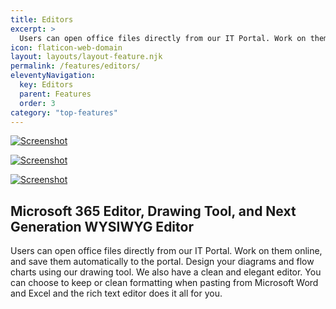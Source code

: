```yaml
---
title: Editors
excerpt: >
  Users can open office files directly from our IT Portal. Work on them online, and save them automatically to the portal. Design your diagrams and flow charts using our drawing tool. We also have a clean and elegant editor. You can choose to keep or clean formatting when pasting from Microsoft Word and Excel and the rich text editor does it all for you.
icon: flaticon-web-domain
layout: layouts/layout-feature.njk
permalink: /features/editors/
eleventyNavigation:
  key: Editors
  parent: Features
  order: 3
category: "top-features"
---
```


[![Screenshot](https://www.itportal.com/v4/images/office.gif?rID=6)](https://youtu.be/8tnVN1Fy6iY)

[![Screenshot](https://www.itportal.com/v4/images/drawing.png?rID=6)](https://www.youtube.com/watch?v=utRC0zhmqaE)

[![Screenshot](https://www.itportal.com/v4/images/froala-editor.gif?rID=6)](https://www.froala.com/wysiwyg-editor)

## Microsoft 365 Editor, Drawing Tool, and Next Generation WYSIWYG Editor

Users can open office files directly from our IT Portal. Work on them online, and save them automatically to the portal. Design your diagrams and flow charts using our drawing tool. We also have a clean and elegant editor. You can choose to keep or clean formatting when pasting from Microsoft Word and Excel and the rich text editor does it all for you. 